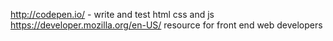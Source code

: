 http://codepen.io/   - write and test html css and js
https://developer.mozilla.org/en-US/    resource for front end web developers
